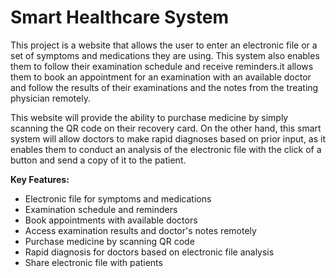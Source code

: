 # Smart Healthcare System

This project is a website that allows the user to enter an electronic file or a set of symptoms and medications they are using. This system also enables them to follow their examination schedule and receive reminders.it allows them to book an appointment for an examination with an available doctor and follow the results of their examinations and the notes from the treating physician remotely.

This website will provide the ability to purchase medicine by simply scanning the QR code on their recovery card. On the other hand, this smart system will allow doctors to make rapid diagnoses based on prior input, as it enables them to conduct an analysis of the electronic file with the click of a button and send a copy of it to the patient.

**Key Features:**

- Electronic file for symptoms and medications
- Examination schedule and reminders
- Book appointments with available doctors
- Access examination results and doctor's notes remotely
- Purchase medicine by scanning QR code
- Rapid diagnosis for doctors based on electronic file analysis
- Share electronic file with patients
